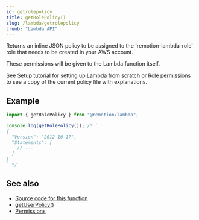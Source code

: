 ```yaml
---
id: getrolepolicy
title: getRolePolicy()
slug: /lambda/getrolepolicy
crumb: "Lambda API"
---
```


Returns an inline JSON policy to be assigned to the 'remotion-lambda-role' role that needs to be created in your AWS account.

These permissions will be given to the Lambda function itself.

See [Setup tutorial](/docs/lambda/setup) for setting up Lambda from scratch or [Role permissions](/docs/lambda/permissions#role-permissions) to see a copy of the current policy file with explanations.

## Example

```ts twoslash
import { getRolePolicy } from "@remotion/lambda";

console.log(getRolePolicy()); /* `
{
  "Version": "2012-10-17",
  "Statements": [
    // ...
  ]
}
` */
```

## See also

- [Source code for this function](https://github.com/remotion-dev/remotion/blob/main/packages/lambda/src/api/iam-validation/role-permissions.ts)
- [getUserPolicy()](/docs/lambda/getuserpolicy)
- [Permissions](/docs/lambda/permissions)
